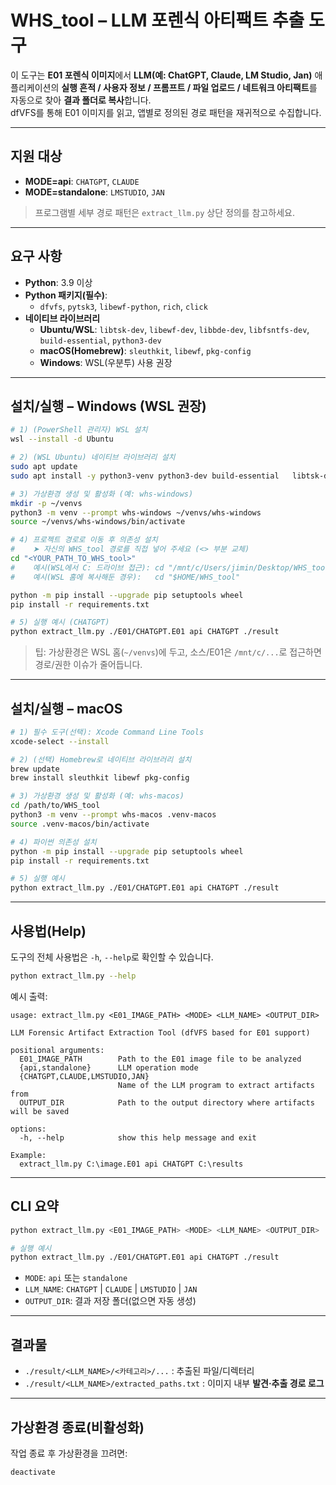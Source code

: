 # WHS_tool – LLM 포렌식 아티팩트 추출 도구

이 도구는 **E01 포렌식 이미지**에서 **LLM(예: ChatGPT, Claude, LM Studio, Jan)** 애플리케이션의 **실행 흔적 / 사용자 정보 / 프롬프트 / 파일 업로드 / 네트워크 아티팩트**를 자동으로 찾아 **결과 폴더로 복사**합니다.  
dfVFS를 통해 E01 이미지를 읽고, 앱별로 정의된 경로 패턴을 재귀적으로 수집합니다.

---

## 지원 대상

- **MODE=api**: `CHATGPT`, `CLAUDE`  
- **MODE=standalone**: `LMSTUDIO`, `JAN`

> 프로그램별 세부 경로 패턴은 `extract_llm.py` 상단 정의를 참고하세요.

---

## 요구 사항

- **Python**: 3.9 이상
- **Python 패키지(필수)**:
  - `dfvfs`, `pytsk3`, `libewf-python`, `rich`, `click`
- **네이티브 라이브러리**
  - **Ubuntu/WSL**: `libtsk-dev`, `libewf-dev`, `libbde-dev`, `libfsntfs-dev`, `build-essential`, `python3-dev`
  - **macOS(Homebrew)**: `sleuthkit`, `libewf`, `pkg-config`
  - **Windows**: WSL(우분투) 사용 권장

---

## 설치/실행 – Windows (WSL 권장)

```bash
# 1) (PowerShell 관리자) WSL 설치
wsl --install -d Ubuntu

# 2) (WSL Ubuntu) 네이티브 라이브러리 설치
sudo apt update
sudo apt install -y python3-venv python3-dev build-essential   libtsk-dev libewf-dev libbde-dev libfsntfs-dev

# 3) 가상환경 생성 및 활성화 (예: whs-windows)
mkdir -p ~/venvs
python3 -m venv --prompt whs-windows ~/venvs/whs-windows
source ~/venvs/whs-windows/bin/activate

# 4) 프로젝트 경로로 이동 후 의존성 설치
#    ➤ 자신의 WHS_tool 경로를 직접 넣어 주세요 (<> 부분 교체)
cd "<YOUR_PATH_TO_WHS_tool>"
#    예시(WSL에서 C: 드라이브 접근): cd "/mnt/c/Users/jimin/Desktop/WHS_tool"
#    예시(WSL 홈에 복사해둔 경우):   cd "$HOME/WHS_tool"

python -m pip install --upgrade pip setuptools wheel
pip install -r requirements.txt

# 5) 실행 예시 (CHATGPT)
python extract_llm.py ./E01/CHATGPT.E01 api CHATGPT ./result
```

> 팁: 가상환경은 WSL 홈(`~/venvs`)에 두고, 소스/E01은 `/mnt/c/...`로 접근하면 경로/권한 이슈가 줄어듭니다.

---

## 설치/실행 – macOS

```bash
# 1) 필수 도구(선택): Xcode Command Line Tools
xcode-select --install

# 2) (선택) Homebrew로 네이티브 라이브러리 설치
brew update
brew install sleuthkit libewf pkg-config

# 3) 가상환경 생성 및 활성화 (예: whs-macos)
cd /path/to/WHS_tool
python3 -m venv --prompt whs-macos .venv-macos
source .venv-macos/bin/activate

# 4) 파이썬 의존성 설치
python -m pip install --upgrade pip setuptools wheel
pip install -r requirements.txt

# 5) 실행 예시
python extract_llm.py ./E01/CHATGPT.E01 api CHATGPT ./result
```

---

## 사용법(Help)

도구의 전체 사용법은 `-h`, `--help`로 확인할 수 있습니다.

```bash
python extract_llm.py --help
```

예시 출력:

```
usage: extract_llm.py <E01_IMAGE_PATH> <MODE> <LLM_NAME> <OUTPUT_DIR>

LLM Forensic Artifact Extraction Tool (dfVFS based for E01 support)

positional arguments:
  E01_IMAGE_PATH        Path to the E01 image file to be analyzed
  {api,standalone}      LLM operation mode
  {CHATGPT,CLAUDE,LMSTUDIO,JAN}
                        Name of the LLM program to extract artifacts from
  OUTPUT_DIR            Path to the output directory where artifacts will be saved

options:
  -h, --help            show this help message and exit

Example:
  extract_llm.py C:\image.E01 api CHATGPT C:\results
```

---

## CLI 요약

```bash
python extract_llm.py <E01_IMAGE_PATH> <MODE> <LLM_NAME> <OUTPUT_DIR>

# 실행 예시
python extract_llm.py ./E01/CHATGPT.E01 api CHATGPT ./result
```

- `MODE`: `api` 또는 `standalone`
- `LLM_NAME`: `CHATGPT` | `CLAUDE` | `LMSTUDIO` | `JAN`
- `OUTPUT_DIR`: 결과 저장 폴더(없으면 자동 생성)

---

## 결과물

- `./result/<LLM_NAME>/<카테고리>/...` : 추출된 파일/디렉터리  
- `./result/<LLM_NAME>/extracted_paths.txt` : 이미지 내부 **발견·추출 경로 로그**

---

## 가상환경 종료(비활성화)

작업 종료 후 가상환경을 끄려면:

```bash
deactivate
```
